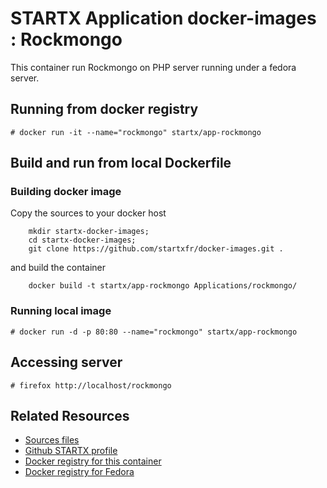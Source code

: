 # STARTX Application docker-images : Rockmongo
This container run Rockmongo on PHP server running under a fedora server. 

## Running from docker registry
	# docker run -it --name="rockmongo" startx/app-rockmongo

## Build and run from local Dockerfile
### Building docker image
Copy the sources to your docker host 

        mkdir startx-docker-images; 
        cd startx-docker-images;
        git clone https://github.com/startxfr/docker-images.git .

and build the container

        docker build -t startx/app-rockmongo Applications/rockmongo/

### Running local image

	# docker run -d -p 80:80 --name="rockmongo" startx/app-rockmongo

## Accessing server

	# firefox http://localhost/rockmongo

## Related Resources
* [Sources files](https://github.com/startxfr/docker-images/tree/master/Applications/rockmongo)
* [Github STARTX profile](https://github.com/startxfr/docker-images)
* [Docker registry for this container](https://registry.hub.docker.com/u/startx/app-rockmongo/)
* [Docker registry for Fedora](https://registry.hub.docker.com/u/fedora/)


